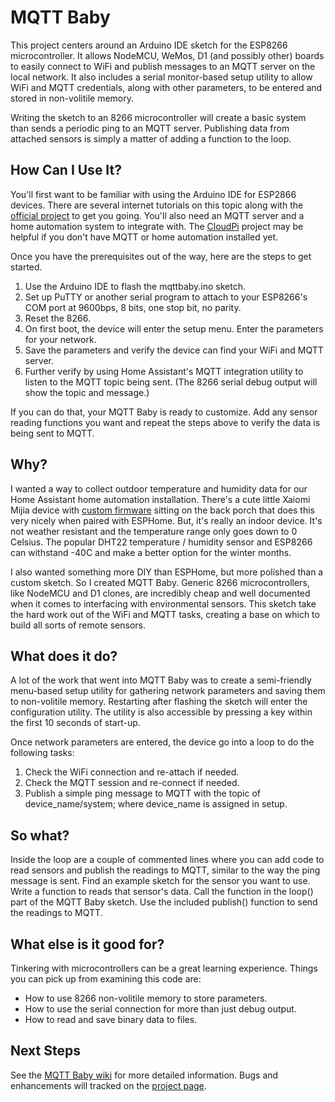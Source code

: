 # MQTT Baby
This project centers around an Arduino IDE sketch for the ESP8266 microcontroller. It allows NodeMCU, WeMos, D1 (and possibly other) boards to easily connect to WiFi and publish messages to an MQTT server on the local network. It also includes a serial monitor-based setup utility to allow WiFi and MQTT credentials, along with other parameters, to be entered and stored in non-volitile memory.

Writing the sketch to an 8266 microcontroller will create a basic system than sends a periodic ping to an MQTT server. Publishing data from attached sensors is simply a matter of adding a function to the loop.

## How Can I Use It?
You'll first want to be familiar with using the Arduino IDE for ESP2866 devices. There are several internet tutorials on this topic along with the [official project](https://github.com/esp8266/Arduino) to get you going. You'll also need an MQTT server and a home automation system to integrate with. The [CloudPi](https://github.com/DavesCodeMusings/CloudPi) project may be helpful if you don't have MQTT or home automation installed yet.

Once you have the prerequisites out of the way, here are the steps to get started.
1. Use the Arduino IDE to flash the mqttbaby.ino sketch.
2. Set up PuTTY or another serial program to attach to your ESP8266's COM port at 9600bps, 8 bits, one stop bit, no parity.
3. Reset the 8266.
4. On first boot, the device will enter the setup menu. Enter the parameters for your network.
5. Save the parameters and verify the device can find your WiFi and MQTT server.
6. Further verify by using Home Assistant's MQTT integration utility to listen to the MQTT topic being sent. (The 8266 serial debug output will show the topic and message.)

If you can do that, your MQTT Baby is ready to customize. Add any sensor reading functions you want and repeat the steps above to verify the data is being sent to MQTT.

## Why?
I wanted a way to collect outdoor temperature and humidity data for our Home Assistant home automation installation. There's a cute little Xaiomi Mijia device with [custom firmware](https://github.com/atc1441/ATC_MiThermometer) sitting on the back porch that does this very nicely when paired with ESPHome. But, it's really an indoor device. It's not weather resistant and the temperature range only goes down to 0 Celsius. The popular DHT22 temperature / humidity sensor and ESP8266 can withstand -40C and make a better option for the winter months.

I also wanted something more DIY than ESPHome, but more polished than a custom sketch. So I created MQTT Baby. Generic 8266 microcontrollers, like NodeMCU and D1 clones, are incredibly cheap and well documented when it comes to interfacing with environmental sensors. This sketch take the hard work out of the WiFi and MQTT tasks, creating a base on which to build all sorts of remote sensors.

## What does it do?
A lot of the work that went into MQTT Baby was to create a semi-friendly menu-based setup utility for gathering network parameters and saving them to non-volitile memory. Restarting after flashing the sketch will enter the configuration utility. The utility is also accessible by pressing a key within the first 10 seconds of start-up.

Once network parameters are entered, the device go into a loop to do the following tasks:
1. Check the WiFi connection and re-attach if needed.
2. Check the MQTT session and re-connect if needed.
3. Publish a simple ping message to MQTT with the topic of device_name/system; where device_name is assigned in setup.

## So what?
Inside the loop are a couple of commented lines where you can add code to read sensors and publish the readings to MQTT, similar to the way the ping message is sent. Find an example sketch for the sensor you want to use. Write a function to reads that sensor's data. Call the function in the loop() part of the MQTT Baby sketch. Use the included publish() function to send the readings to MQTT.

## What else is it good for?
Tinkering with microcontrollers can be a great learning experience. Things you can pick up from examining this code are:
* How to use 8266 non-volitile memory to store parameters.
* How to use the serial connection for more than just debug output.
* How to read and save binary data to files.

## Next Steps
See the [MQTT Baby wiki](https://github.com/DavesCodeMusings/mqttbaby/wiki) for more detailed information. Bugs and enhancements will tracked on the [project page](https://github.com/DavesCodeMusings/mqttbaby/projects/1).
